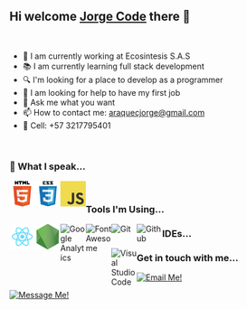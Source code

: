 ## Hi welcome [Jorge Code][website] there 👋

<!-- [<img src="https://media.giphy.com/media/du3J3cXyzhj75IOgvA/giphy.gif">][website] -->


<br/>

- 💼 I am currently working at Ecosintesis S.A.S
- 📚 I am currently learning full stack development
- 🔍 I'm looking for a place to develop as a programmer
- 🔎 I am looking for help to have my first job
- 💬 Ask me what you want
- 📫 How to contact me: araquecjorge@gmail.com
- 📱 Cell: +57 3217795401

<br/>

### 🚀 What I speak...
[<img align="left" alt="HTML5" width="45px" src="https://raw.githubusercontent.com/github/explore/80688e429a7d4ef2fca1e82350fe8e3517d3494d/topics/html/html.png" />][website]
[<img align="left" alt="CSS3" width="45px" src="https://raw.githubusercontent.com/github/explore/80688e429a7d4ef2fca1e82350fe8e3517d3494d/topics/css/css.png" />][website]
[<img align="left" alt="JavaScript" width="45px" src="https://raw.githubusercontent.com/github/explore/80688e429a7d4ef2fca1e82350fe8e3517d3494d/topics/javascript/javascript.png" />][website]

<br/>

### Tools I'm Using...
[<img align="left" alt="React" width="45px" src="https://raw.githubusercontent.com/github/explore/80688e429a7d4ef2fca1e82350fe8e3517d3494d/topics/react/react.png" />][website]
[<img align="left" alt="Node.js" width="45px" src="https://raw.githubusercontent.com/github/explore/80688e429a7d4ef2fca1e82350fe8e3517d3494d/topics/nodejs/nodejs.png" />][website]
[<img align="left" alt="Google Analytics" width="45px" src="https://img.stackshare.io/service/64/cU74ahCn_400x400.jpg" />][website]
[<img align="left" alt="Font Awesome" width="45px" src="https://img.stackshare.io/service/3244/1_Mr1Fy00XjPGNf1Kkp_hWtw_2x.png" />][website]
[<img align="left" alt="Git" width="45px" src="https://img.stackshare.io/service/1046/git.png " />][website]
[<img align="left" alt="Github" width="45px" src="https://img.stackshare.io/service/27/sBsvBbjY.png " />][website]

### IDEs...

  [<img align="left" alt="Visual Studio Code" width="45px" src="https://img.stackshare.io/service/4202/Visual_Studio_Code_logo.png" />][website]

  ### Get in touch with me...
[<img src='https://image.flaticon.com/icons/svg/2965/2965306.svg' width='32' title='Email Me!'>](mailto://araquecjorge@gmail.com)
<!-- [<img src='https://image.flaticon.com/icons/svg/1409/1409937.svg' width='32' title='DM Me!'>](https://twitter.com/hulyakarakayaa) -->
[<img src='https://image.flaticon.com/icons/svg/1409/1409945.svg' width='32' title='Message Me!'>](https://www.linkedin.com/in/jorge-araque-8715b91a0/)

<!-- link's -->

[website]: https://quirky-engelbart-2a94a8.netlify.app/ 